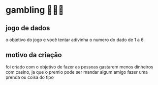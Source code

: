# gambling 🎲🎲🎲

## jogo de dados

 o objetivo do jogo e você tentar adivinha o numero do dado de 1 a 6

## motivo da criação
 
 foi criado com o objetivo de fazer as pessoas gastarem menos dinheiros com casino, ja que o premio pode ser mandar algum amigo fazer uma prenda ou coisa do tipo